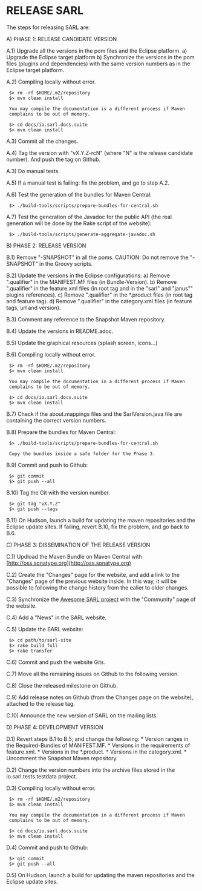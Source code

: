 
RELEASE SARL
============

The steps for releasing SARL are:

A) PHASE 1: RELEASE CANDIDATE VERSION

A.1) Upgrade all the versions in the pom files and the Eclipse platform.
     a) Upgrade the Eclipse target platform
     b) Synchronize the versions in the pom files (plugins and dependencies) with
        the same version numbers as in the Eclipse target platform.

A.2) Compiling locally without error.

     $> rm -rf $HOME/.m2/repository
     $> mvn clean install

     You may compile the documentation is a different process if Maven
     complains to be out of memory.

     $> cd docs/io.sarl.docs.suite
     $> mvn clean install

A.3) Commit all the changes.

A.4) Tag the version with "vX.Y.Z-rcN" (where "N" is the release candidate
     number). And push the tag on Github.

A.3) Do manual tests.

A.5) If a manual test is failing: fix the problem, and go to step A.2.

A.6) Test the generation of the  bundles for Maven Central:

     $> ./build-tools/scripts/prepare-bundles-for-central.sh

A.7) Test the generation of the Javadoc for the public API
     (the real generation will be done by the Rake script of the website):

     $> ./build-tools/scripts/generate-aggregate-javadoc.sh

B) PHASE 2: RELEASE VERSION

B.1) Remove "-SNAPSHOT" in all the poms.
     CAUTION: Do not remove the "-SNAPSHOT" in the Groovy scripts.

B.2) Update the versions in the Eclipse configurations:
     a) Remove ".qualifier" in the MANIFEST.MF files
        (in Bundle-Version).
     b) Remove ".qualifier" in the feature.xml files
        (in root tag and in the "sarl" and "janus"" plugins references).
     c) Remove ".qualifier" in the *.product files
        (in root tag and feature tag).
     d) Remove ".qualifier" in the category.xml files
        (in feature tags, url and version).

B.3) Comment any reference to the Snapshot Maven repository.

B.4) Update the versions in README.adoc.

B.5) Update the graphical resources (splash screen, icons...)

B.6) Compiling locally without error.

     $> rm -rf $HOME/.m2/repository
     $> mvn clean install

     You may compile the documentation in a different process if Maven
     complains to be out of memory.

     $> cd docs/io.sarl.docs.suite
     $> mvn clean install

B.7) Check if the about.mappings files and the SarlVersion.java file are containing
     the correct version numbers.

B.8) Prepare the bundles for Maven Central:

     $> ./build-tools/scripts/prepare-bundles-for-central.sh

     Copy the bundles inside a safe folder for the Phase 3.

B.9) Commit and push to Github:

     $> git commit
     $> git push --all

B.10) Tag the Git with the version number.

     $> git tag "vX.Y.Z"
     $> git push --tags

B.11) On Hudson, launch a build for updating the maven repositories and
     the Eclipse update sites.
     If failing, revert B.10, fix the problem, and go back to B.6.

C) PHASE 3: DISSEMINATION OF THE RELEASE VERSION

C.1) Updload the Maven Bundle on Maven Central with
     [http://oss.sonatype.org](http://oss.sonatype.org)

C.2) Create the "Changes" page for the website, and add a link to the
     "Changes" page of the previous website inside.
     In this way, it will be possible to following the change history
     from the ealier to older changes.

C.3) Synchronize the
     [Awesome SARL project](https://github.com/sarl/awesome-sarl)
     with the "Community" page of the website.

C.4) Add a "News" in the SARL website.

C.5) Update the SARL website:

     $> cd path/to/sarl-site
     $> rake build_full
     $> rake transfer

C.6) Commit and push the website Gits.

C.7) Move all the remaining issues on Github to the following version.

C.8) Close the released milestone on Github.

C.9) Add release notes on Github (from the Changes page on the website),
     attached to the release tag.

C.10) Announce the new version of SARL on the mailing lists.

D) PHASE 4: DEVELOPMENT VERSION

D.1) Revert steps B.1 to B.5; and change the following:
     * Version ranges in the Required-Bundles of MANIFEST.MF.
     * Versions in the requirements of feature.xml.
     * Versions in the *.product.
     * Versions in the category.xml.
     * Uncomment the Snapshot Maven repository.

D.2) Change the version numbers into the archive files stored in
     the io.sarl.tests.testdata project.

D.3) Compiling locally without error.

     $> rm -rf $HOME/.m2/repository
     $> mvn clean install

     You may compile the documentation in a different process if Maven
     complains to be out of memory.

     $> cd docs/io.sarl.docs.suite
     $> mvn clean install

D.4) Commit and push to Github:

     $> git commit
     $> git push --all

D.5) On Hudson, launch a build for updating the maven repositories and
     the Eclipse update sites.


